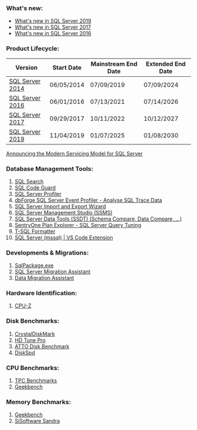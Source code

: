 ### What's new:
- [What's new in SQL Server 2019](https://docs.microsoft.com/en-us/sql/sql-server/what-s-new-in-sql-server-ver15)
- [What's new in SQL Server 2017](https://docs.microsoft.com/en-us/sql/sql-server/what-s-new-in-sql-server-2017)
- [What's new in SQL Server 2016](https://docs.microsoft.com/en-us/sql/sql-server/what-s-new-in-sql-server-2016)

### Product Lifecycle:
| Version  | Start Date | Mainstream End Date | Extended End Date |
| -------- | ---------- | ------------------- | ----------------- |
| [SQL Server 2014](https://docs.microsoft.com/en-us/lifecycle/products/sql-server-2014) | 06/05/2014 | 07/09/2019 | 07/09/2024 |
| [SQL Server 2016](https://docs.microsoft.com/en-us/lifecycle/products/sql-server-2016) | 06/01/2016 | 07/13/2021 | 07/14/2026 |
| [SQL Server 2017](https://docs.microsoft.com/en-us/lifecycle/products/sql-server-2017) | 09/29/2017 | 10/11/2022 | 10/12/2027 |
| [SQL Server 2019](https://docs.microsoft.com/en-us/lifecycle/products/sql-server-2019) | 11/04/2019 | 01/07/2025 | 01/08/2030 |

[Announcing the Modern Servicing Model for SQL Server](https://blogs.msdn.microsoft.com/sqlreleaseservices/announcing-the-modern-servicing-model-for-sql-server/)

### Database Management Tools:
1. [SQL Search](https://www.red-gate.com/products/sql-development/sql-search/)
2. [SQL Code Guard](https://www.red-gate.com/products/sql-development/sql-code-guard/)
3. [SQL Server Profiler](https://docs.microsoft.com/en-us/sql/tools/sql-server-profiler/sql-server-profiler)
4. [dbForge SQL Server Event Profiler - Analyse SQL Trace Data](https://www.devart.com/dbforge/sql/event-profiler/)
5. [SQL Server Import and Export Wizard](https://docs.microsoft.com/en-us/sql/integration-services/import-export-data/start-the-sql-server-import-and-export-wizard)
6. [SQL Server Management Studio (SSMS)](https://docs.microsoft.com/en-us/sql/ssms/download-sql-server-management-studio-ssms)
7. [SQL Server Data Tools (SSDT) (Schema Compare, Data Compare, ...)](https://docs.microsoft.com/en-us/sql/ssdt/download-sql-server-data-tools-ssdt)
8. [SentryOne Plan Explorer - SQL Server Query Tuning](https://www.sentryone.com/plan-explorer)
9. [T-SQL Formatter](http://poorsql.com/)
10. [SQL Server (mssql) | VS Code Extension](https://marketplace.visualstudio.com/items?itemName=ms-mssql.mssql)

### Developments & Migrations:
1. [SqlPackage.exe](https://docs.microsoft.com/en-us/sql/tools/sqlpackage)
2. [SQL Server Migration Assistant](https://docs.microsoft.com/en-us/sql/ssma/sql-server-migration-assistant)
3. [Data Migration Assistant](https://docs.microsoft.com/en-us/sql/dma/dma-overview)

### Hardware Identification:
1. [CPU-Z](https://www.cpuid.com/softwares/cpu-z.html)

### Disk Benchmarks:
1. [CrystalDiskMark](http://crystalmark.info/en/software/crystaldiskmark/)
2. [HD Tune Pro](https://www.hdtune.com/)
3. [ATTO Disk Benchmark](https://www.atto.com/disk-benchmark/)
4. [DiskSpd](https://gallery.technet.microsoft.com/DiskSpd-A-Robust-Storage-6ef84e62)

### CPU Benchmarks:
1. [TPC Benchmarks](http://www.tpc.org/information/benchmarks.asp)
2. [Geekbench](https://www.geekbench.com/)

### Memory Benchmarks:
1. [Geekbench](https://www.geekbench.com/)
2. [SiSoftware Sandra](https://www.sisoftware.co.uk/benchmarking-101/)
